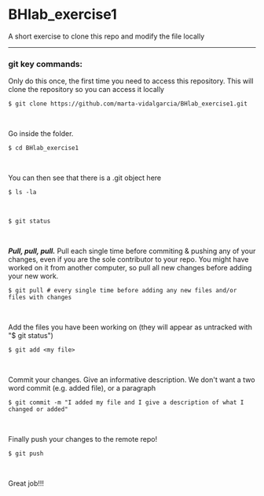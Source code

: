 # BHlab_exercise1
A short exercise to clone this repo and modify the file locally


***

### git key commands:

Only do this once, the first time you need to access this repository. This will clone the repository so you can access it locally

```{r}
$ git clone https://github.com/marta-vidalgarcia/BHlab_exercise1.git
```

<br>

Go inside the folder.

```{r}
$ cd BHlab_exercise1 
```

<br>

You can then see that there is a .git object here

```{r}
$ ls -la
```

<br>

```{r}
$ git status 
```

<br>

***Pull, pull, pull.*** Pull each single time before commiting & pushing any of your changes, even if you are the sole contributor to your repo. You might have worked on it from another computer, so pull all new changes before adding your new work.
```{r}
$ git pull # every single time before adding any new files and/or files with changes
```

<br>

Add the files you have been working on (they will appear as untracked with "$ git status")

```{r}
$ git add <my file>
```

<br>

Commit your changes. Give an informative description. We don't want a two word commit (e.g. added file), or a paragraph

```{r}
$ git commit -m "I added my file and I give a description of what I changed or added"
```

<br>

Finally push your changes to the remote repo!

```{r}
$ git push
```

<br>

Great job!!!
